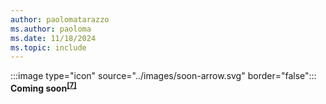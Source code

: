 ```yaml
---
author: paolomatarazzo
ms.author: paoloma
ms.date: 11/18/2024
ms.topic: include
---
```


:::image type="icon" source="../images/soon-arrow.svg" border="false"::: **Coming soon<sup>[\[7\]](..\conclusion.md#footnote7)</sup>**
